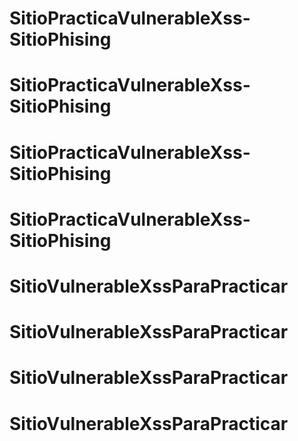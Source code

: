 # SitioPracticaVulnerableXss-SitioPhising
# SitioPracticaVulnerableXss-SitioPhising
# SitioPracticaVulnerableXss-SitioPhising
# SitioPracticaVulnerableXss-SitioPhising
# SitioVulnerableXssParaPracticar
# SitioVulnerableXssParaPracticar
# SitioVulnerableXssParaPracticar
# SitioVulnerableXssParaPracticar
